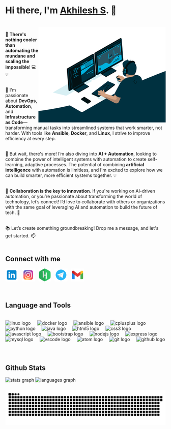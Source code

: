 <div align="left">


<h1> Hi there,  I'm <a href="https://akhilesh2220.github.io/Portfolio/"> Akhilesh S</a>. 👋 </h1><br/>
<img align="right" alt="Coding" width="400" src="https://github.com/Akhilesh2220/Akhilesh2220/raw/main/assets/githubUser.gif">


🚀 **There's nothing cooler than automating the mundane and scaling the impossible**! 💻💡<br/><br/>

🌱 I'm passionate about **DevOps**, **Automation**, and **Infrastructure as Code**—transforming manual tasks into streamlined systems that work smarter, not harder. With tools like **Ansible**, **Docker**, and **Linux**, I strive to improve efficiency at every step. <br/><br/>

🤖 But wait, there's more! I’m also diving into **AI + Automation**, looking to combine the power of intelligent systems with automation to create self-learning, adaptive processes. The potential of combining **artificial intelligence** with automation is limitless, and I'm excited to explore how we can build smarter, more efficient systems together. 💡<br/><br/>

🤝 **Collaboration is the key to innovation**. If you're working on AI-driven automation, or you’re passionate about transforming the world of technology, let’s connect! I’d love to collaborate with others or organizations with the same goal of leveraging AI and automation to build the future of tech. 🚀<br/><br/>

📚 Let’s create something groundbreaking! Drop me a message, and let's get started. 📫<br/><br/>

## Connect with me

[<img src="https://github.com/Akhilesh2220/Akhilesh2220/raw/main/assets/linkedin.png" width="40" height="40">](https://www.linkedin.com/in/akhilesh2000/)&nbsp;&nbsp;
[<img src="https://github.com/Akhilesh2220/Akhilesh2220/raw/main/assets/instagram.png" width="40" height="40">](https://www.instagram.com/Akhileshs2000/)&nbsp;&nbsp;
[<img src="https://github.com/Akhilesh2220/Akhilesh2220/raw/main/assets/hackerrank.png" width="40" height="40">](https://www.hackerrank.com/profile/akhileshs2220)&nbsp;&nbsp;
[<img src="https://github.com/Akhilesh2220/Akhilesh2220/raw/main/assets/telegram.png" width="40" height="40">](https://t.me/akhileshs222)&nbsp;&nbsp;
[<img src="https://github.com/Akhilesh2220/Akhilesh2220/raw/main/assets/gmail.png" width="40" height="40">](mailto:akhileshs2220@gmail.com)






<br/>



## Language and Tools
<br/>
<div >
  <img src="https://cdn.jsdelivr.net/gh/devicons/devicon/icons/linux/linux-original.svg" height="40" alt="linux logo" />
  <img width="12" />
  <img src="https://cdn.jsdelivr.net/gh/devicons/devicon/icons/docker/docker-original.svg" height="40" alt="docker logo" />
  <img width="12" />
  <img src="https://cdn.jsdelivr.net/gh/devicons/devicon/icons/ansible/ansible-original.svg" height="40" alt="ansible logo" />
  <img width="12" />

  <!-- Programming Languages -->
  <img src="https://cdn.jsdelivr.net/gh/devicons/devicon/icons/cplusplus/cplusplus-original.svg" height="40" alt="cplusplus logo" />
  <img width="12" />
  <img src="https://cdn.jsdelivr.net/gh/devicons/devicon/icons/python/python-original.svg" height="40" alt="python logo" />
  <img width="12" />
  <img src="https://cdn.jsdelivr.net/gh/devicons/devicon/icons/java/java-original.svg" height="40" alt="java logo" />
  <img width="12" />

  <!-- Frontend -->
  <img src="https://cdn.jsdelivr.net/gh/devicons/devicon/icons/html5/html5-original.svg" height="40" alt="html5 logo" />
  <img width="12" />
  <img src="https://cdn.jsdelivr.net/gh/devicons/devicon/icons/css3/css3-original.svg" height="40" alt="css3 logo" />
  <img width="12" />
  <img src="https://cdn.jsdelivr.net/gh/devicons/devicon/icons/javascript/javascript-original.svg" height="40" alt="javascript logo" />
  <img width="12" />
  <img src="https://cdn.jsdelivr.net/gh/devicons/devicon/icons/bootstrap/bootstrap-original.svg" height="40" alt="bootstrap logo" />
  <img width="12" />

  <!-- Backend -->
  <img src="https://cdn.jsdelivr.net/gh/devicons/devicon/icons/nodejs/nodejs-original.svg" height="40" alt="nodejs logo" />
  <img width="12" />
  <img src="https://skillicons.dev/icons?i=express" height="40" alt="express logo" />
  <img width="12" />

  <!-- Database -->
  <img src="https://cdn.jsdelivr.net/gh/devicons/devicon/icons/mysql/mysql-original.svg" height="40" alt="mysql logo" />
  <img width="12" />

  <!-- Editors -->
  <img src="https://cdn.jsdelivr.net/gh/devicons/devicon/icons/vscode/vscode-original.svg" height="40" alt="vscode logo" />
  <img width="12" />
  <img src="https://cdn.jsdelivr.net/gh/devicons/devicon/icons/atom/atom-original.svg" height="40" alt="atom logo" />
  <img width="12" />

  <!-- VCS -->
  <img src="https://skillicons.dev/icons?i=git" height="40" alt="git logo" />
  <img width="12" />
  <img src="https://skillicons.dev/icons?i=github" height="40" alt="github logo" />
</div>

###



<br/>



## Github Stats
<div>
  <img src="https://github-readme-stats.vercel.app/api?username=akhilesh2220&hide_title=false&hide_rank=false&show_icons=true&include_all_commits=true&count_private=true&disable_animations=false&theme=dracula&locale=en&hide_border=false&order=1" height="150" alt="stats graph"  />
  <img src="https://github-readme-stats.vercel.app/api/top-langs?username=akhilesh2220&locale=en&hide_title=false&layout=compact&card_width=320&langs_count=5&theme=dracula&hide_border=false&order=2" height="150" alt="languages graph"  />
</div>

###

![snake gif](https://github.com/Akhilesh2220/Akhilesh2220/blob/output/github-contribution-grid-snake-dark.svg)
</div>


